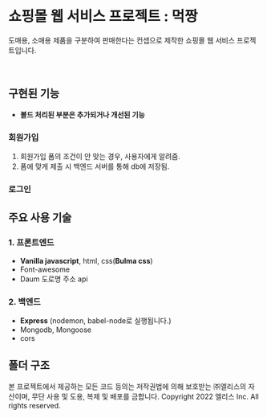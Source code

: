 # 쇼핑몰 웹 서비스 프로젝트 : 먹짱

도매용, 소매용 제품을 구분하여 판매한다는 컨셉으로 제작한 쇼핑몰 웹 서비스 프로젝트입니다. <br />

<br>

## 구현된 기능

- **볼드 처리된 부분은 추가되거나 개선된 기능**

### 회원가입

1. 회원가입 폼의 조건이 안 맞는 경우, 사용자에게 알려줌.
2. 폼에 맞게 제출 시 백엔드 서버를 통해 db에 저장됨.

### 로그인

###

## 주요 사용 기술

### 1. 프론트엔드

- **Vanilla javascript**, html, css(**Bulma css**)
- Font-awesome
- Daum 도로명 주소 api

### 2. 백엔드

- **Express** (nodemon, babel-node로 실행됩니다.)
- Mongodb, Mongoose
- cors

## 폴더 구조

본 프로젝트에서 제공하는 모든 코드 등의는 저작권법에 의해 보호받는 ㈜엘리스의 자산이며, 무단 사용 및 도용, 복제 및 배포를 금합니다.
Copyright 2022 엘리스 Inc. All rights reserved.
